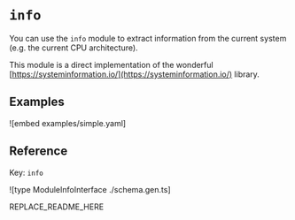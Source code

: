 # `info`

You can use the `info` module to extract information from the current system (e.g. the current CPU architecture).

This module is a direct implementation of the wonderful [https://systeminformation.io/](https://systeminformation.io/)
library.

## Examples

![embed examples/simple.yaml]

## Reference

Key: `info`

![type ModuleInfoInterface ./schema.gen.ts]

REPLACE_README_HERE
